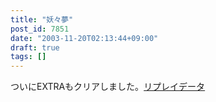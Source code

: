```yaml
---
title: "妖々夢"
post_id: 7851
date: "2003-11-20T02:13:44+09:00"
draft: true
tags: []
---
```



ついにEXTRAもクリアしました。[リプレイデータ ](https://danmaq.com/th_replay)

